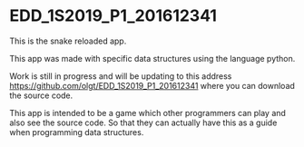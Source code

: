 # EDD_1S2019_P1_201612341

This is the snake reloaded app. 


This app was made with specific data structures using the language python.

Work is still in progress and will be updating to this address https://github.com/olgt/EDD_1S2019_P1_201612341
where you can download the source code. 

This app is intended to be a game which other programmers can play and also
see the source code. So that they can actually have this as a guide
when programming data structures. 

